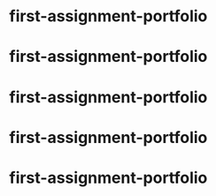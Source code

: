 # first-assignment-portfolio
# first-assignment-portfolio
# first-assignment-portfolio
# first-assignment-portfolio
# first-assignment-portfolio
